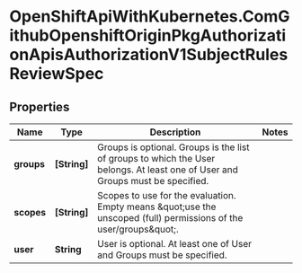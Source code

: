 # OpenShiftApiWithKubernetes.ComGithubOpenshiftOriginPkgAuthorizationApisAuthorizationV1SubjectRulesReviewSpec

## Properties
Name | Type | Description | Notes
------------ | ------------- | ------------- | -------------
**groups** | **[String]** | Groups is optional.  Groups is the list of groups to which the User belongs.  At least one of User and Groups must be specified. | 
**scopes** | **[String]** | Scopes to use for the evaluation.  Empty means \&quot;use the unscoped (full) permissions of the user/groups\&quot;. | 
**user** | **String** | User is optional.  At least one of User and Groups must be specified. | 


